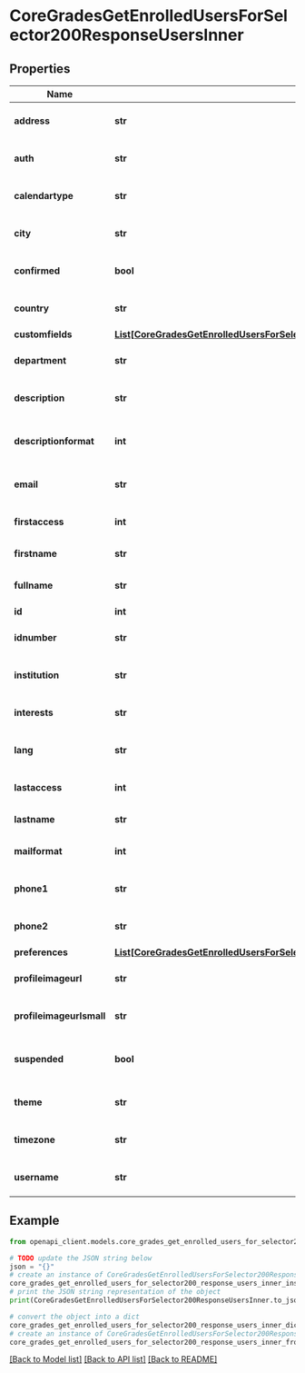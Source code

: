 # CoreGradesGetEnrolledUsersForSelector200ResponseUsersInner


## Properties

Name | Type | Description | Notes
------------ | ------------- | ------------- | -------------
**address** | **str** | Postal address | [optional] [default to 'null']
**auth** | **str** | Auth plugins include manual, ldap, etc | [optional] [default to 'null']
**calendartype** | **str** | Calendar type such as \&quot;gregorian\&quot;, must exist on server | [optional] [default to 'null']
**city** | **str** | Home city of the user | [optional] [default to 'null']
**confirmed** | **bool** | Active user: 1 if confirmed, 0 otherwise | [optional] [default to False]
**country** | **str** | Home country code of the user, such as AU or CZ | [optional] [default to 'null']
**customfields** | [**List[CoreGradesGetEnrolledUsersForSelector200ResponseUsersInnerCustomfieldsInner]**](CoreGradesGetEnrolledUsersForSelector200ResponseUsersInnerCustomfieldsInner.md) |  | [optional] 
**department** | **str** | department | [optional] [default to 'null']
**description** | **str** | User profile description | [optional] [default to 'null']
**descriptionformat** | **int** | int format (1 &#x3D; HTML, 0 &#x3D; MOODLE, 2 &#x3D; PLAIN, or 4 &#x3D; MARKDOWN) | [optional] [default to null]
**email** | **str** | An email address - allow email as root@localhost | [optional] 
**firstaccess** | **int** | first access to the site (0 if never) | [optional] [default to null]
**firstname** | **str** | The first name(s) of the user | [optional] 
**fullname** | **str** | The fullname of the user | [optional] [default to 'null']
**id** | **int** | ID of the user | [optional] 
**idnumber** | **str** | An arbitrary ID code number perhaps from the institution | [optional] [default to 'null']
**institution** | **str** | institution | [optional] [default to 'null']
**interests** | **str** | user interests (separated by commas) | [optional] [default to 'null']
**lang** | **str** | Language code such as \&quot;en\&quot;, must exist on server | [optional] [default to 'null']
**lastaccess** | **int** | last access to the site (0 if never) | [optional] [default to null]
**lastname** | **str** | The family name of the user | [optional] 
**mailformat** | **int** | Mail format code is 0 for plain text, 1 for HTML etc | [optional] [default to null]
**phone1** | **str** | Phone 1 | [optional] [default to 'null']
**phone2** | **str** | Phone 2 | [optional] [default to 'null']
**preferences** | [**List[CoreGradesGetEnrolledUsersForSelector200ResponseUsersInnerPreferencesInner]**](CoreGradesGetEnrolledUsersForSelector200ResponseUsersInnerPreferencesInner.md) |  | [optional] 
**profileimageurl** | **str** | User image profile URL - big version | [optional] [default to 'null']
**profileimageurlsmall** | **str** | User image profile URL - small version | [optional] [default to 'null']
**suspended** | **bool** | Suspend user account, either false to enable user login or true to disable it | [optional] [default to False]
**theme** | **str** | Theme name such as \&quot;standard\&quot;, must exist on server | [optional] [default to 'null']
**timezone** | **str** | Timezone code such as Australia/Perth, or 99 for default | [optional] [default to 'null']
**username** | **str** | The username | [optional] [default to 'null']

## Example

```python
from openapi_client.models.core_grades_get_enrolled_users_for_selector200_response_users_inner import CoreGradesGetEnrolledUsersForSelector200ResponseUsersInner

# TODO update the JSON string below
json = "{}"
# create an instance of CoreGradesGetEnrolledUsersForSelector200ResponseUsersInner from a JSON string
core_grades_get_enrolled_users_for_selector200_response_users_inner_instance = CoreGradesGetEnrolledUsersForSelector200ResponseUsersInner.from_json(json)
# print the JSON string representation of the object
print(CoreGradesGetEnrolledUsersForSelector200ResponseUsersInner.to_json())

# convert the object into a dict
core_grades_get_enrolled_users_for_selector200_response_users_inner_dict = core_grades_get_enrolled_users_for_selector200_response_users_inner_instance.to_dict()
# create an instance of CoreGradesGetEnrolledUsersForSelector200ResponseUsersInner from a dict
core_grades_get_enrolled_users_for_selector200_response_users_inner_from_dict = CoreGradesGetEnrolledUsersForSelector200ResponseUsersInner.from_dict(core_grades_get_enrolled_users_for_selector200_response_users_inner_dict)
```
[[Back to Model list]](../README.md#documentation-for-models) [[Back to API list]](../README.md#documentation-for-api-endpoints) [[Back to README]](../README.md)


